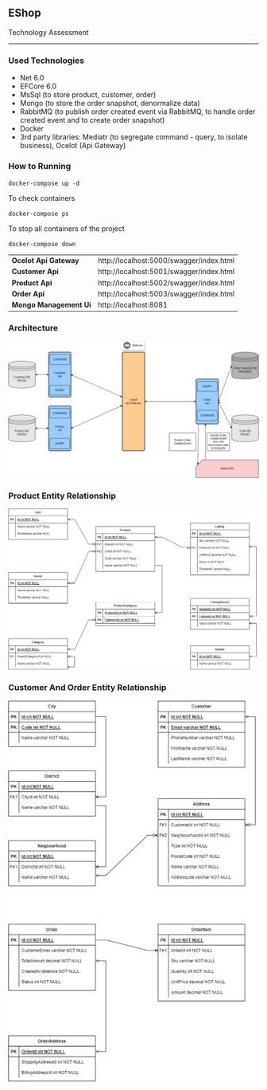 ## EShop

Technology Assessment

---

### Used Technologies

*   Net 6.0
*   EFCore 6.0
*   MsSql (to store product, customer, order)
*   Mongo (to store the order snapshot, denormalize data)
*   RabbitMQ (to publish order created event via RabbitMQ, to handle order created event and to create order snapshot)
*   Docker
*   3rd party libraries: Mediatr (to segregate command - query, to isolate business), Ocelot (Api Gateway)

### How to Running

```plaintext
docker-compose up -d
```

To check containers

```plaintext
docker-compose ps
```

To stop all containers of the project

```plaintext
docker-compose down
```

<table><tbody><tr><td><strong>Ocelot Api Gateway</strong></td><td>http://localhost:5000/swagger/index.html</td></tr><tr><td><strong>Customer Api</strong></td><td>http://localhost:5001/swagger/index.html</td></tr><tr><td><strong>Product Api</strong></td><td>http://localhost:5002/swagger/index.html</td></tr><tr><td><strong>Order Api</strong></td><td>http://localhost:5003/swagger/index.html</td></tr><tr><td><strong>Mongo Management Ui</strong></td><td>http://localhost:8081</td></tr></tbody></table>

### Architecture
![Architecture](/architecture/architecture.drawio.png)


### Product Entity Relationship
![Product Entity](/architecture/product.drawio.png)


### Customer And Order Entity Relationship
![Customer And Order Entity](/architecture/CustomerAndOrder.drawio.png)



